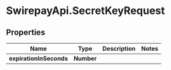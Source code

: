 # SwirepayApi.SecretKeyRequest

## Properties

Name | Type | Description | Notes
------------ | ------------- | ------------- | -------------
**expirationInSeconds** | **Number** |  | 



